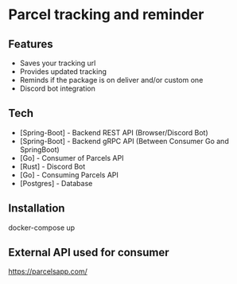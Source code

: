 # Parcel tracking and reminder

## Features

- Saves your tracking url
- Provides updated tracking 
- Reminds if the package is on deliver and/or custom one
- Discord bot integration

## Tech

- [Spring-Boot] - Backend REST API (Browser/Discord Bot)
- [Spring-Boot] - Backend gRPC API (Between Consumer Go and SpringBoot)
- [Go] - Consumer of Parcels API
- [Rust] - Discord Bot
- [Go] - Consuming Parcels API
- [Postgres] - Database

## Installation

docker-compose up

## External API used for consumer

https://parcelsapp.com/
